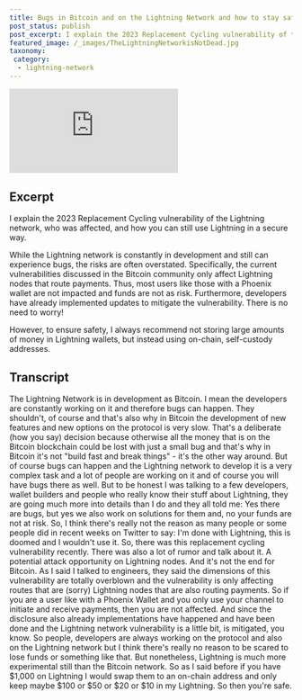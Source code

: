```yaml
---
title: Bugs in Bitcoin and on the Lightning Network and how to stay safe
post_status: publish
post_excerpt: I explain the 2023 Replacement Cycling vulnerability of the Lightning network, who was affected, and how you can still use Lightning in a secure way.
featured_image: /_images/TheLightningNetworkisNotDead.jpg
taxonomy:
 category:
  - lightning-network
---
```


<iframe src="https://player.vimeo.com/video/1019657840?badge=0&amp;autopause=0&amp;player_id=0&amp;app_id=58479" frameborder="0" allow="autoplay; fullscreen; picture-in-picture; clipboard-write; encrypted-media" title="The Lightning Network Is Not Dead"></iframe>

<div style="margin-bottom:30px;"></div>

## Excerpt

I explain the 2023 Replacement Cycling vulnerability of the Lightning network, who was affected, and how you can still use Lightning in a secure way.

While the Lightning network is constantly in development and still can experience bugs, the risks are often overstated. Specifically, the current vulnerabilities discussed in the Bitcoin community only affect Lightning nodes that route payments. Thus, most users like those with a Phoenix wallet are not impacted and funds are not as risk. Furthermore, developers have already implemented updates to mitigate the vulnerability. There is no need to worry!

However, to ensure safety, I always recommend not storing large amounts of money in Lightning wallets, but instead using on-chain, self-custody addresses.

## Transcript

The Lightning Network is in development as Bitcoin. I mean the developers are constantly working on it and therefore bugs can happen. They shouldn't, of course and that's also why in Bitcoin the development of new features and new options on the protocol is very slow. That's a deliberate (how you say) decision because otherwise all the money that is on the Bitcoin blockchain could be lost with just a small bug and that's why in Bitcoin it's not "build fast and break things" - it's the other way around. But of course bugs can happen and the Lightning network to develop it is a very complex task and a lot of people are working on it and of course you will have bugs there as well. But to be honest I was talking to a few developers, wallet builders and people who really know their stuff about Lightning, they are going much more into details than I do and they all told me: Yes there are bugs, but yes we also work on solutions for them and, no your funds are not at risk. So, I think there's really not the reason as many people or some people did in recent weeks on Twitter to say: I'm done with Lightning, this is doomed and I wouldn't use it. So, there was this replacement cycling vulnerability recently. There was also a lot of rumor and talk about it. A potential attack opportunity on Lightning nodes. And it's not the end for Bitcoin. As I said I talked to engineers, they said the dimensions of this vulnerability are totally overblown and the vulnerability is only affecting routes that are (sorry) Lightning nodes that are also routing payments. So if you are a user like with a Phoenix Wallet and you only use your channel to initiate and receive payments, then you are not affected. And since the disclosure also already implementations have happened and have been done and the Lightning network vulnerability is a little bit, is mitigated, you know. So people, developers are always working on the protocol and also on the Lightning network but I think there's really no reason to be scared to lose funds or something like that. But nonetheless, Lightning is much more experimental still than the Bitcoin network. So as I said before if you have $1,000 on Lightning I would swap them to an on-chain address and only keep maybe $100 or $50 or $20 or $10 in my Lightning. So then you're safe.
